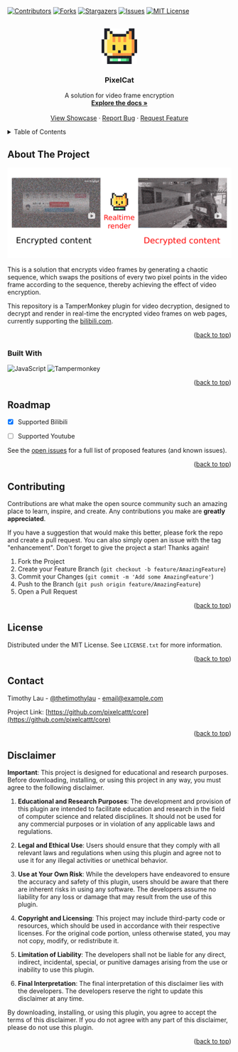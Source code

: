 <a name="readme-top"></a>

<!-- PROJECT SHIELDS -->
[![Contributors][contributors-shield]][contributors-url]
[![Forks][forks-shield]][forks-url]
[![Stargazers][stars-shield]][stars-url]
[![Issues][issues-shield]][issues-url]
[![MIT License][license-shield]][license-url]



<!-- PROJECT LOGO -->
<br />
<div align="center">
  <a href="https://github.com/pixelcattt/core">
    <img src="img/logo.png" alt="Logo" width="80" height="80">
  </a>

  <h3 align="center">PixelCat</h3>

  <p align="center">
    A solution for video frame encryption
    <br />
    <a href="https://github.com/pixelcattt/core"><strong>Explore the docs »</strong></a>
    <br />
    <br />
    <a href="https://www.bilibili.com/video/BV1nZ421i7Zn">View Showcase</a>
    ·
    <a href="https://github.com/pixelcattt/core/issues/new?labels=bug&template=bug-report---.md">Report Bug</a>
    ·
    <a href="https://github.com/pixelcattt/core/issues/new?labels=enhancement&template=feature-request---.md">Request Feature</a>
  </p>
</div>



<!-- TABLE OF CONTENTS -->
<details>
  <summary>Table of Contents</summary>
  <ol>
    <li>
      <a href="#about-the-project">About The Project</a>
      <ul>
        <li><a href="#built-with">Built With</a></li>
      </ul>
    </li>
    <li><a href="#roadmap">Roadmap</a></li>
    <li><a href="#contributing">Contributing</a></li>
    <li><a href="#license">License</a></li>
    <li><a href="#contact">Contact</a></li>
    <li><a href="#disclaimer">Disclaimer</a></li>
  </ol>
</details>



<!-- ABOUT THE PROJECT -->
## About The Project

[![cover](/img/cover.png)](https://github.com/pixelcattt/core)

This is a solution that encrypts video frames by generating a chaotic sequence, which swaps the positions of every two pixel points in the video frame according to the sequence, thereby achieving the effect of video encryption. 

This repository is a TamperMonkey plugin for video decryption, designed to decrypt and render in real-time the encrypted video frames on web pages, currently supporting the [bilibili.com](https://www.bilibili.com).

<p align="right">(<a href="#readme-top">back to top</a>)</p>



### Built With

![JavaScript](https://img.shields.io/static/v1?style=for-the-badge&message=JavaScript&color=222222&logo=JavaScript&logoColor=F7DF1E&label=)
![Tampermonkey](https://img.shields.io/static/v1?style=for-the-badge&message=Tampermonkey&color=00485B&logo=Tampermonkey&logoColor=FFFFFF&label=)

<p align="right">(<a href="#readme-top">back to top</a>)</p>

<!-- ROADMAP -->
## Roadmap

- [x] Supported Bilibili
- [ ] Supported Youtube


See the [open issues](https://github.com/pixelcattt/core/issues) for a full list of proposed features (and known issues).

<p align="right">(<a href="#readme-top">back to top</a>)</p>

<!-- CONTRIBUTING -->
## Contributing

Contributions are what make the open source community such an amazing place to learn, inspire, and create. Any contributions you make are **greatly appreciated**.

If you have a suggestion that would make this better, please fork the repo and create a pull request. You can also simply open an issue with the tag "enhancement".
Don't forget to give the project a star! Thanks again!

1. Fork the Project
2. Create your Feature Branch (`git checkout -b feature/AmazingFeature`)
3. Commit your Changes (`git commit -m 'Add some AmazingFeature'`)
4. Push to the Branch (`git push origin feature/AmazingFeature`)
5. Open a Pull Request

<p align="right">(<a href="#readme-top">back to top</a>)</p>



<!-- LICENSE -->
## License

Distributed under the MIT License. See `LICENSE.txt` for more information.

<p align="right">(<a href="#readme-top">back to top</a>)</p>



<!-- CONTACT -->
## Contact

Timothy Lau - [@thetimothylau](https://twitter.com/thetimothylau) - email@example.com

Project Link: [https://github.com/pixelcattt/core](https://github.com/pixelcattt/core)

<p align="right">(<a href="#readme-top">back to top</a>)</p>



<!-- DISCLAIMER -->
## Disclaimer

**Important**: This project is designed for educational and research purposes. Before downloading, installing, or using this project in any way, you must agree to the following disclaimer.

1. **Educational and Research Purposes**: The development and provision of this plugin are intended to facilitate education and research in the field of computer science and related disciplines. It should not be used for any commercial purposes or in violation of any applicable laws and regulations.

2. **Legal and Ethical Use**: Users should ensure that they comply with all relevant laws and regulations when using this plugin and agree not to use it for any illegal activities or unethical behavior.

3. **Use at Your Own Risk**: While the developers have endeavored to ensure the accuracy and safety of this plugin, users should be aware that there are inherent risks in using any software. The developers assume no liability for any loss or damage that may result from the use of this plugin.

4. **Copyright and Licensing**: This project may include third-party code or resources, which should be used in accordance with their respective licenses. For the original code portion, unless otherwise stated, you may not copy, modify, or redistribute it.

5. **Limitation of Liability**: The developers shall not be liable for any direct, indirect, incidental, special, or punitive damages arising from the use or inability to use this plugin.

6. **Final Interpretation**: The final interpretation of this disclaimer lies with the developers. The developers reserve the right to update this disclaimer at any time.

By downloading, installing, or using this plugin, you agree to accept the terms of this disclaimer. If you do not agree with any part of this disclaimer, please do not use this plugin.


<p align="right">(<a href="#readme-top">back to top</a>)</p>



<!-- MARKDOWN LINKS & IMAGES -->
<!-- https://www.markdownguide.org/basic-syntax/#reference-style-links -->
[contributors-shield]: https://img.shields.io/github/contributors/pixelcattt/core.svg?style=for-the-badge
[contributors-url]: https://github.com/pixelcattt/core/graphs/contributors
[forks-shield]: https://img.shields.io/github/forks/pixelcattt/core.svg?style=for-the-badge
[forks-url]: https://github.com/pixelcattt/core/network/members
[stars-shield]: https://img.shields.io/github/stars/pixelcattt/core.svg?style=for-the-badge
[stars-url]: https://github.com/pixelcattt/core/stargazers
[issues-shield]: https://img.shields.io/github/issues/pixelcattt/core.svg?style=for-the-badge
[issues-url]: https://github.com/pixelcattt/core/issues
[license-shield]: https://img.shields.io/github/license/pixelcattt/core.svg?style=for-the-badge
[license-url]: https://github.com/pixelcattt/core/blob/master/LICENSE.txt 